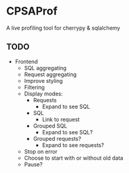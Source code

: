 # CPSAProf

A live profiling tool for cherrypy & sqlalchemy


## TODO

* Frontend
  * SQL aggregating
  * Request aggregating
  * Improve styling
  * Filtering
  * Display modes:
    * Requests
      * Expand to see SQL
    * SQL
      * Link to request
    * Grouped SQL
      * Expand to see SQL?
    * Grouped requests?
      * Expand to see requests?
  * Stop on error
  * Choose to start with or without old data
  * Pause?
